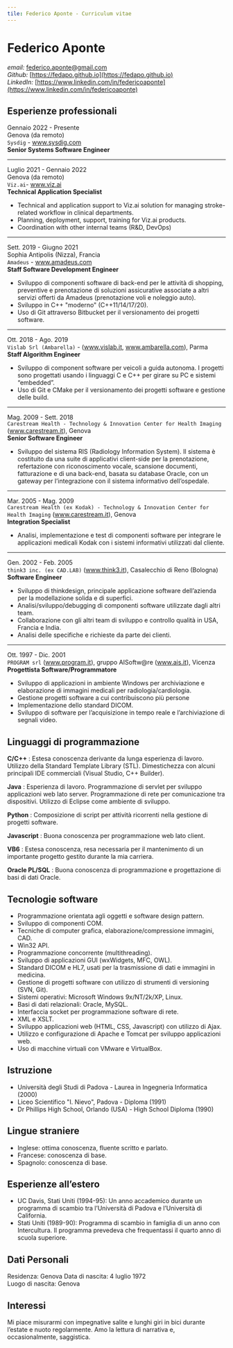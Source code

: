 ```yaml
---
tile: Federico Aponte - Curriculum vitae
---
```

# Federico Aponte

_email:_ [federico.aponte@gmail.com](mailto:federico.aponte@gmail.com) \
_Github:_ [https://fedapo.github.io](https://fedapo.github.io) \
_LinkedIn:_ [https://www.linkedin.com/in/federicoaponte](https://www.linkedin.com/in/federicoaponte)

## Esperienze professionali

Gennaio 2022 - Presente \
Genova (da remoto) \
`Sysdig` - www.sysdig.com \
**Senior Systems Software Engineer**

---
Luglio 2021 - Gennaio 2022 \
Genova (da remoto) \
`Viz.ai`- www.viz.ai \
**Technical Application Specialist**
- Technical and application support to Viz.ai solution for managing stroke-related workflow in clinical departments.
- Planning, deployment, support, training for Viz.ai products.
- Coordination with other internal teams (R&D, DevOps)

---
Sett. 2019 - Giugno 2021 \
Sophia Antipolis (Nizza), Francia \
`Amadeus` - www.amadeus.com  \
**Staff Software Development Engineer**
- Sviluppo di componenti software di back-end per le attività di shopping, preventive e prenotazione di soluzioni assicurative associate a altri servizi offerti da Amadeus (prenotazione voli e noleggio auto).
- Sviluppo in C++ "moderno" (C++11/14/17/20).
- Uso di Git attraverso Bitbucket per il versionamento dei progetti software.

---
Ott. 2018 - Ago. 2019 \
`Vislab Srl (Ambarella)` - (www.vislab.it, www.ambarella.com), Parma \
**Staff Algorithm Engineer**
- Sviluppo di component software per veicoli a guida autonoma. I progetti sono progettati usando i linguaggi C e C++ per girare su PC e sistemi “embedded”.
- Uso di Git e CMake per il versionamento dei progetti software e gestione delle build.

---
Mag. 2009 - Sett. 2018 \
`Carestream Health - Technology & Innovation Center for Health Imaging` (www.carestream.it), Genova \
**Senior Software Engineer**
- Sviluppo del sistema RIS (Radiology Information System). Il sistema è costituito da una suite di applicativi client-side per la prenotazione, refertazione con riconoscimento vocale, scansione documenti, fatturazione e di una back-end, basata su database Oracle, con un gateway per l’integrazione con il sistema informativo dell’ospedale.

---
Mar. 2005 - Mag. 2009 \
`Carestream Health (ex Kodak) - Technology & Innovation Center for Health Imaging` (www.carestream.it), Genova \
**Integration Specialist**
- Analisi, implementazione e test di componenti software per integrare le applicazioni medicali Kodak con i sistemi informativi utilizzati dal cliente.

---
Gen. 2002 - Feb. 2005 \
`think3 inc. (ex CAD.LAB)` (www.think3.it), Casalecchio di Reno (Bologna) \
**Software Engineer**
- Sviluppo di thinkdesign, principale applicazione software dell’azienda per la modellazione solida e di superfici.
- Analisi/sviluppo/debugging di componenti software utilizzate dagli altri team.
- Collaborazione con gli altri team di sviluppo e controllo qualità in USA, Francia e India.
- Analisi delle specifiche e richieste da parte dei clienti.

---
Ott. 1997 - Dic. 2001 \
`PROGRAM srl` (www.program.it), gruppo AISoftw@re (www.ais.it), Vicenza \
**Progettista Software/Programmatore**
- Sviluppo di applicazioni in ambiente Windows per archiviazione e elaborazione di immagini medicali per radiologia/cardiologia.
- Gestione progetti software a cui contribuiscono più persone
- Implementazione dello standard DICOM.
- Sviluppo di software per l’acquisizione in tempo reale e l’archiviazione di segnali video.

## Linguaggi di programmazione

**C/C++**
: Estesa conoscenza derivante da lunga esperienza di lavoro. Utilizzo della Standard Template Library (STL). Dimestichezza con alcuni principali IDE commerciali (Visual Studio, C++ Builder).

**Java**
: Esperienza di lavoro. Programmazione di servlet per sviluppo applicazioni web lato server. Programmazione di rete per comunicazione tra dispositivi. Utilizzo di Eclipse come ambiente di sviluppo.

**Python**
: Composizione di script per attività ricorrenti nella gestione di progetti software.

**Javascript**
: Buona conoscenza per programmazione web lato client.

**VB6**
: Estesa conoscenza, resa necessaria per il mantenimento di un importante progetto gestito durante la mia carriera.

**Oracle PL/SQL**
: Buona conoscenza di programmazione e progettazione di basi di dati Oracle.

## Tecnologie software

- Programmazione orientata agli oggetti e software design pattern.
- Sviluppo di componenti COM.
- Tecniche di computer grafica, elaborazione/compressione immagini, CAD.
- Win32 API.
- Programmazione concorrente (multithreading).
- Sviluppo di applicazioni GUI (wxWidgets, MFC, OWL).
- Standard DICOM e HL7, usati per la trasmissione di dati e immagini in medicina.
- Gestione di progetti software con utilizzo di strumenti di versioning (SVN, Git).
- Sistemi operativi: Microsoft Windows 9x/NT/2k/XP, Linux.
- Basi di dati relazionali: Oracle, MySQL.
- Interfaccia socket per programmazione software di rete.
- XML e XSLT.
- Sviluppo applicazioni web (HTML, CSS, Javascript) con utilizzo di Ajax.
- Utilizzo e configurazione di Apache e Tomcat per sviluppo applicazioni web.
- Uso di macchine virtuali con VMware e VirtualBox.

## Istruzione

- Università degli Studi di Padova - Laurea in Ingegneria Informatica (2000)
- Liceo Scientifico "I. Nievo", Padova - Diploma (1991)
- Dr Phillips High School, Orlando (USA) - High School Diploma (1990)

## Lingue straniere

- Inglese: ottima conoscenza, fluente scritto e parlato.
- Francese: conoscenza di base.
- Spagnolo: conoscenza di base.

## Esperienze all’estero

- UC Davis, Stati Uniti (1994-95): Un anno accademico durante un programma di scambio tra l’Università di Padova e l’Università di California.
- Stati Uniti (1989-90): Programma di scambio in famiglia di un anno con Intercultura. Il programma prevedeva che frequentassi il quarto anno di scuola superiore.

## Dati Personali

Residenza: Genova
Data di nascita: 4 luglio 1972 \
Luogo di nascita: Genova

## Interessi

Mi piace misurarmi con impegnative salite e lunghi giri in bici durante l’estate e nuoto regolarmente. Amo la lettura di narrativa e, occasionalmente, saggistica.
